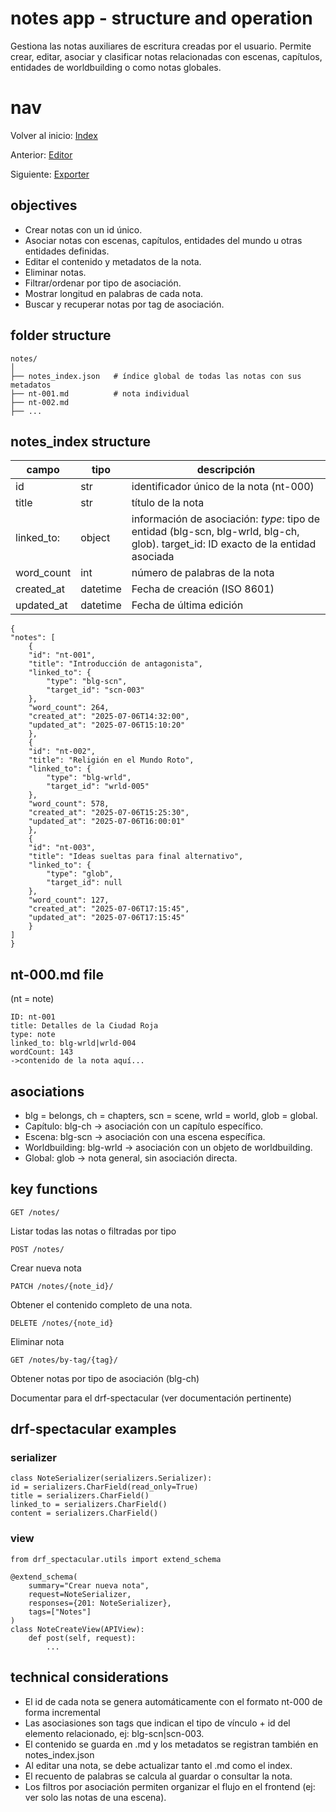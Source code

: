 # notes app - structure and operation

Gestiona las notas auxiliares de escritura creadas por el usuario. Permite crear, editar, asociar y clasificar notas relacionadas con escenas, capítulos, entidades de worldbuilding o como notas globales.

# nav
Volver al inicio:
[Index](index.md)

Anterior:
[Editor](editor.md)

Siguiente:
[Exporter](exporter.md)

## objectives
- Crear notas con un id único.
- Asociar notas con escenas, capítulos, entidades del mundo u otras entidades definidas.
- Editar el contenido y metadatos de la nota.
- Eliminar notas.
- Filtrar/ordenar por tipo de asociación.
- Mostrar longitud en palabras de cada nota.
- Buscar y recuperar notas por tag de asociación.

## folder structure

    notes/
    │
    ├── notes_index.json   # índice global de todas las notas con sus metadatos
    ├── nt-001.md          # nota individual
    ├── nt-002.md
    ├── ...

## notes_index structure

|**campo**    |  **tipo**     | **descripción**|
|---           |  ----          |-----
|id            |   str          |   identificador único de la nota (nt-000)|
|title         |  str          |   título de la nota|
|linked_to:    |  object        |  información de asociación: *type*: tipo de entidad (blg-scn, blg-wrld, blg-ch, glob). target_id:   ID exacto de la entidad asociada |(o *null* si es global) |
|word_count    | int           |  número de palabras de la nota |
|created_at    | datetime      |  Fecha de creación (ISO 8601) |
|updated_at    | datetime      |  Fecha de última edición|

    {
    "notes": [
        {
        "id": "nt-001",
        "title": "Introducción de antagonista",
        "linked_to": {
            "type": "blg-scn",
            "target_id": "scn-003"
        },
        "word_count": 264,
        "created_at": "2025-07-06T14:32:00",
        "updated_at": "2025-07-06T15:10:20"
        },
        {
        "id": "nt-002",
        "title": "Religión en el Mundo Roto",
        "linked_to": {
            "type": "blg-wrld",
            "target_id": "wrld-005"
        },
        "word_count": 578,
        "created_at": "2025-07-06T15:25:30",
        "updated_at": "2025-07-06T16:00:01"
        },
        {
        "id": "nt-003",
        "title": "Ideas sueltas para final alternativo",
        "linked_to": {
            "type": "glob",
            "target_id": null
        },
        "word_count": 127,
        "created_at": "2025-07-06T17:15:45",
        "updated_at": "2025-07-06T17:15:45"
        }
    ]
    }

## nt-000.md file 
(nt = note)

    ID: nt-001
    title: Detalles de la Ciudad Roja
    type: note
    linked_to: blg-wrld|wrld-004
    wordCount: 143
    ->contenido de la nota aquí...

## asociations
- blg = belongs, ch = chapters, scn = scene, wrld = world, glob = global.
- Capítulo: blg-ch -> asociación con un capítulo específico.
- Escena: blg-scn -> asociación con una escena específica.
- Worldbuilding: blg-wrld -> asociación con un objeto de worldbuilding.
- Global: glob -> nota general, sin asociación directa.

## key functions

    GET /notes/ 
Listar todas las notas o filtradas por tipo

    POST /notes/ 
Crear nueva nota

    PATCH /notes/{note_id}/
Obtener el contenido completo de una nota.

    DELETE /notes/{note_id}
Eliminar nota

    GET /notes/by-tag/{tag}/ 
Obtener notas por tipo de asociación (blg-ch)

Documentar para el drf-spectacular (ver documentación pertinente)

## drf-spectacular examples

### serializer
    class NoteSerializer(serializers.Serializer):
    id = serializers.CharField(read_only=True)
    title = serializers.CharField()
    linked_to = serializers.CharField()
    content = serializers.CharField()

### view
    from drf_spectacular.utils import extend_schema

    @extend_schema(
        summary="Crear nueva nota",
        request=NoteSerializer,
        responses={201: NoteSerializer},
        tags=["Notes"]
    )
    class NoteCreateView(APIView):
        def post(self, request):
            ...

## technical considerations
- El id de cada nota se genera automáticamente con el formato nt-000 de forma incremental
- Las asociasiones son tags que indican el tipo de vínculo + id del elemento relacionado, ej: blg-scn|scn-003.
- El contenido se guarda en .md y los metadatos se registran también en notes_index.json
- Al editar una nota, se debe actualizar tanto el .md como el index.
- El recuento de palabras se calcula al guardar o consultar la nota.
- Los filtros por asociación permiten organizar el flujo en el frontend (ej: ver solo las notas de una escena).

